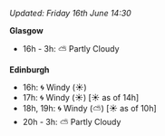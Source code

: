 *Updated: Friday 16th June 14:30*

**Glasgow**

* 16h - 3h: :partly_sunny: Partly Cloudy

**Edinburgh**

* 16h: :cyclone: Windy (:sunny:)
* 17h: :cyclone: Windy (:sunny:) [:sunny: as of 14h]
* 18h, 19h: :cyclone: Windy (:partly_sunny:) [:sunny: as of 10h]
* 20h - 3h: :partly_sunny: Partly Cloudy
